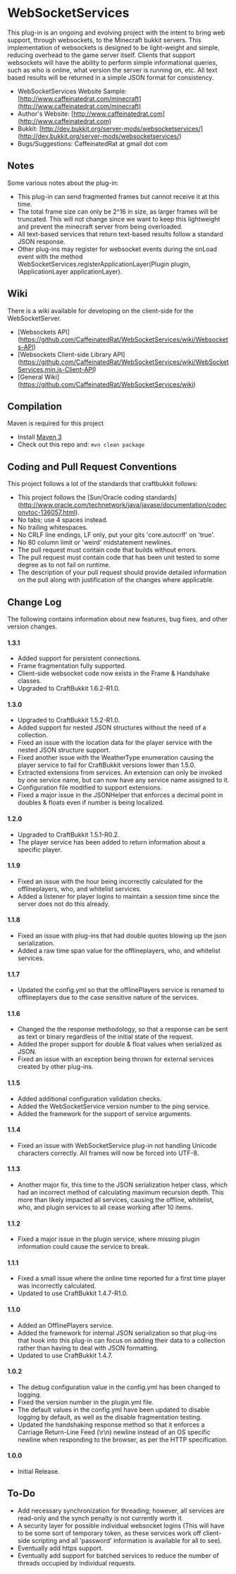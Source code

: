 WebSocketServices
===========

This plug-in is an ongoing and evolving project with the intent to bring web support, through websockets, to the Minecraft bukkit servers.
This implementation of websockets is designed to be light-weight and simple, reducing overhead to the game server itself.
Clients that support websockets will have the ability to perform simple informational queries, such as who is online, what version the server is running on, etc.
All text based results will be returned in a simple JSON format for consistency.

* WebSocketServices Website Sample: [http://www.caffeinatedrat.com/minecraft](http://www.caffeinatedrat.com/minecraft)
* Author's Website: [http://www.caffeinatedrat.com](http://www.caffeinatedrat.com)
* Bukkit: [http://dev.bukkit.org/server-mods/websocketservices/] (http://dev.bukkit.org/server-mods/websocketservices/)
* Bugs/Suggestions: CaffeinatedRat at gmail dot com

Notes
-----------
Some various notes about the plug-in:

* This plug-in can send fragmented frames but cannot receive it at this time.
* The total frame size can only be 2^16 in size, as larger frames will be truncated.  This will not change since we want to keep this lightweight and prevent the minecraft server from being overloaded.
* All text-based services that return text-based results follow a standard JSON response.
* Other plug-ins may register for websocket events during the onLoad event with the method WebSocketServices.registerApplicationLayer(Plugin plugin, IApplicationLayer applicationLayer).

Wiki
-----------
There is a wiki available for developing on the client-side for the WebSocketServer.

* [Websockets API] (https://github.com/CaffeinatedRat/WebSocketServices/wiki/Websockets-API)
* [Websockets Client-side Library API] (https://github.com/CaffeinatedRat/WebSocketServices/wiki/WebSocketServices.min.js-Client-API)
* [General Wiki] (https://github.com/CaffeinatedRat/WebSocketServices/wiki)

Compilation
-----------

Maven is required for this project

* Install [Maven 3](http://maven.apache.org/download.html)
* Check out this repo and: `mvn clean package`

Coding and Pull Request Conventions
-----------

This project follows a lot of the standards that craftbukkit follows:

* This project follows the [Sun/Oracle coding standards] (http://www.oracle.com/technetwork/java/javase/documentation/codeconvtoc-136057.html).
* No tabs; use 4 spaces instead.
* No trailing whitespaces.
* No CRLF line endings, LF only, put your gits 'core.autocrlf' on 'true'.
* No 80 column limit or 'weird' midstatement newlines.
* The pull request must contain code that builds without errors.
* The pull request must contain code that has been unit tested to some degree as to not fail on runtime.
* The description of your pull request should provide detailed information on the pull along with justification of the changes where applicable.

Change Log
-----------

The following contains information about new features, bug fixes, and other version changes.

#### 1.3.1

* Added support for persistent connections.
* Frame fragmentation fully supported.
* Client-side websocket code now exists in the Frame & Handshake classes.
* Upgraded to CraftBukkit 1.6.2-R1.0.

#### 1.3.0

* Upgraded to CraftBukkit 1.5.2-R1.0.
* Added support for nested JSON structures without the need of a collection.
* Fixed an issue with the location data for the player service with the nested JSON structure support.
* Fixed another issue with the WeatherType enumeration causing the player service to fail for CraftBukkit versions lower than 1.5.0.
* Extracted extensions from services.  An extension can only be invoked by one service name, but can now have any service name assigned to it.
* Configuration file modified to support extensions.
* Fixed a major issue in the JSONHelper that enforces a decimal point in doubles & floats even if number is being localized.

#### 1.2.0

* Upgraded to CraftBukkit 1.5.1-R0.2.
* The player service has been added to return information about a specific player.

#### 1.1.9

* Fixed an issue with the hour being incorrectly calculated for the offlineplayers, who, and whitelist services.
* Added a listener for player logins to maintain a session time since the server does not do this already.

#### 1.1.8

* Fixed an issue with plug-ins that had double quotes blowing up the json serialization.
* Added a raw time span value for the offlineplayers, who, and whitelist services.  

#### 1.1.7

* Updated the config.yml so that the offlinePlayers service is renamed to offlineplayers due to the case sensitive nature of the services.

#### 1.1.6

* Changed the the response methodology, so that a response can be sent as text or binary regardless of the initial state of the request.
* Added the proper support for double & float values when serialized as JSON.
* Fixed an issue with an exception being thrown for external services created by other plug-ins.

#### 1.1.5

* Added additional configuration validation checks.
* Added the WebSocketService version number to the ping service.
* Added the framework for the support of service arguments.

#### 1.1.4

* Fixed an issue with WebSocketService plug-in not handling Unicode characters correctly. All frames will now be forced into UTF-8.

#### 1.1.3

* Another major fix, this time to the JSON serialization helper class, which had an incorrect method of calculating maximum recursion depth. This more than likely impacted all services, causing the offline, whitelist, who, and plugin services to all cease working after 10 items.

#### 1.1.2

* Fixed a major issue in the plugin service, where missing plugin information could cause the service to break.

#### 1.1.1

* Fixed a small issue where the online time reported for a first time player was incorrectly calculated.
* Updated to use CraftBukkit 1.4.7-R1.0.

#### 1.1.0

* Added an OfflinePlayers service.
* Added the framework for internal JSON serialization so that plug-ins that hook into this plug-in can focus on adding their data to a collection rather than having to deal with JSON formatting.
* Updated to use CraftBukkit 1.4.7.

#### 1.0.2

* The debug configuration value in the config.yml has been changed to logging.
* Fixed the version number in the plugin.yml file.
* The default values in the config.yml have been updated to disable logging by default, as well as the disable fragmentation testing.
* Updated the handshaking response method so that it enforces a Carriage Return-Line Feed (\r\n) newline instead of an OS specific newline when responding to the browser, as per the HTTP specification.

#### 1.0.0

* Initial Release.

To-Do
-----------
* Add necessary synchronization for threading; however, all services are read-only and the synch penalty is not currently worth it.
* A security layer for possible individual websocket logins (This will have to be some sort of temporary token, as these services work off client-side scripting and all 'password' information is available for all to see).
* Eventually add https support.
* Eventually add support for batched services to reduce the number of threads occupied by individual requests.


